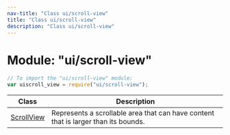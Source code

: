 ```yaml
---
nav-title: "Class ui/scroll-view"
title: "Class ui/scroll-view"
description: "Class ui/scroll-view"
---
```

# Module: "ui/scroll-view"

``` JavaScript
// To import the "ui/scroll-view" module:
var uiscroll_view = require("ui/scroll-view");
```

Class | Description
------|------------
[ScrollView](../../ui/scroll-view/ScrollView.md) | Represents a scrollable area that can have content that is larger than its bounds.
